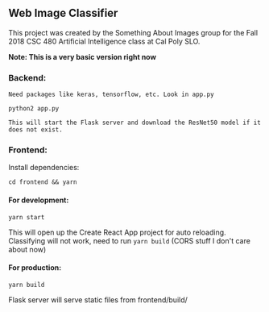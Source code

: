 ## Web Image Classifier

This project was created by the Something About Images group for the Fall 2018 CSC 480 Artificial Intelligence class at Cal Poly SLO.

__Note: This is a very basic version right now__

### Backend:

```
Need packages like keras, tensorflow, etc. Look in app.py

python2 app.py

This will start the Flask server and download the ResNet50 model if it does not exist.
```

### Frontend:

Install dependencies:
```
cd frontend && yarn
```

#### For development: 
```
yarn start
```
This will open up the Create React App project for auto reloading. Classifying will not work, need to run `yarn build` (CORS stuff I don't care about now)

#### For production: 
```
yarn build
```
Flask server will serve static files from frontend/build/